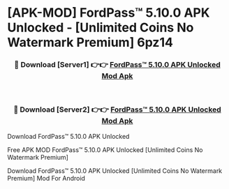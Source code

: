 # [APK-MOD] FordPass™ 5.10.0 APK Unlocked - [Unlimited Coins No Watermark Premium] 6pz14



<div align="center">
<h3>🔴 Download [Server1] 👉👉 <a href="https://momento.my/?title=FordPass™_5.10.0_APK_Unlocked">FordPass™ 5.10.0 APK Unlocked Mod Apk</a></h3><br>

<h3>🔴 Download [Server2] 👉👉 <a href="https://momento.my/?title=FordPass™_5.10.0_APK_Unlocked">FordPass™ 5.10.0 APK Unlocked Mod Apk</a></h3>
</div>



Download FordPass™ 5.10.0 APK Unlocked 

Free APK MOD FordPass™ 5.10.0 APK Unlocked [Unlimited Coins No Watermark Premium]

Download FordPass™ 5.10.0 APK Unlocked [Unlimited Coins No Watermark Premium] Mod For Android
